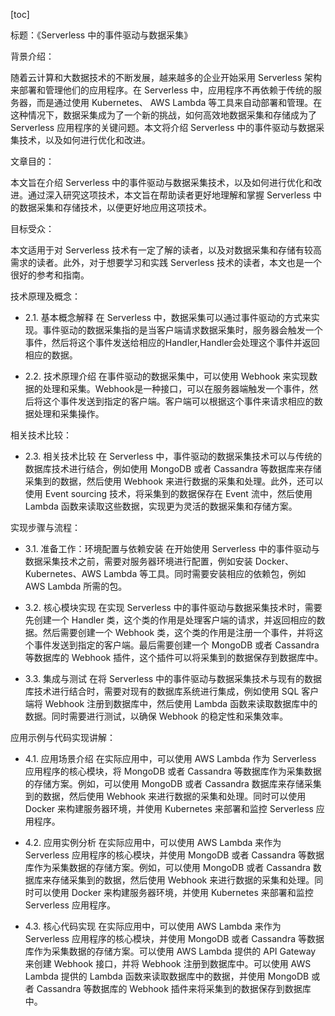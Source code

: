 
[toc]                    
                
                
标题：《Serverless 中的事件驱动与数据采集》

背景介绍：

随着云计算和大数据技术的不断发展，越来越多的企业开始采用 Serverless 架构来部署和管理他们的应用程序。在 Serverless 中，应用程序不再依赖于传统的服务器，而是通过使用 Kubernetes、 AWS Lambda 等工具来自动部署和管理。在这种情况下，数据采集成为了一个新的挑战，如何高效地数据采集和存储成为了 Serverless 应用程序的关键问题。本文将介绍 Serverless 中的事件驱动与数据采集技术，以及如何进行优化和改进。

文章目的：

本文旨在介绍 Serverless 中的事件驱动与数据采集技术，以及如何进行优化和改进。通过深入研究这项技术，本文旨在帮助读者更好地理解和掌握 Serverless 中的数据采集和存储技术，以便更好地应用这项技术。

目标受众：

本文适用于对 Serverless 技术有一定了解的读者，以及对数据采集和存储有较高需求的读者。此外，对于想要学习和实践 Serverless 技术的读者，本文也是一个很好的参考和指南。

技术原理及概念：

- 2.1. 基本概念解释
在 Serverless 中，数据采集可以通过事件驱动的方式来实现。事件驱动的数据采集指的是当客户端请求数据采集时，服务器会触发一个事件，然后将这个事件发送给相应的Handler,Handler会处理这个事件并返回相应的数据。

- 2.2. 技术原理介绍
在事件驱动的数据采集中，可以使用 Webhook 来实现数据的处理和采集。Webhook是一种接口，可以在服务器端触发一个事件，然后将这个事件发送到指定的客户端。客户端可以根据这个事件来请求相应的数据处理和采集操作。

相关技术比较：

- 2.3. 相关技术比较
在 Serverless 中，事件驱动的数据采集技术可以与传统的数据库技术进行结合，例如使用 MongoDB 或者 Cassandra 等数据库来存储采集到的数据，然后使用 Webhook 来进行数据的采集和处理。此外，还可以使用 Event sourcing 技术，将采集到的数据保存在 Event 流中，然后使用 Lambda 函数来读取这些数据，实现更为灵活的数据采集和存储方案。

实现步骤与流程：

- 3.1. 准备工作：环境配置与依赖安装
在开始使用 Serverless 中的事件驱动与数据采集技术之前，需要对服务器环境进行配置，例如安装 Docker、Kubernetes、AWS Lambda 等工具。同时需要安装相应的依赖包，例如 AWS Lambda 所需的包。

- 3.2. 核心模块实现
在实现 Serverless 中的事件驱动与数据采集技术时，需要先创建一个 Handler 类，这个类的作用是处理客户端的请求，并返回相应的数据。然后需要创建一个 Webhook 类，这个类的作用是注册一个事件，并将这个事件发送到指定的客户端。最后需要创建一个 MongoDB 或者 Cassandra 等数据库的 Webhook 插件，这个插件可以将采集到的数据保存到数据库中。

- 3.3. 集成与测试
在将 Serverless 中的事件驱动与数据采集技术与现有的数据库技术进行结合时，需要对现有的数据库系统进行集成，例如使用 SQL 客户端将 Webhook 注册到数据库中，然后使用 Lambda 函数来读取数据库中的数据。同时需要进行测试，以确保 Webhook 的稳定性和采集效率。

应用示例与代码实现讲解：

- 4.1. 应用场景介绍
在实际应用中，可以使用 AWS Lambda 作为 Serverless 应用程序的核心模块，将 MongoDB 或者 Cassandra 等数据库作为采集数据的存储方案。例如，可以使用 MongoDB 或者 Cassandra 数据库来存储采集到的数据，然后使用 Webhook 来进行数据的采集和处理。同时可以使用 Docker 来构建服务器环境，并使用 Kubernetes 来部署和监控 Serverless 应用程序。

- 4.2. 应用实例分析
在实际应用中，可以使用 AWS Lambda 来作为 Serverless 应用程序的核心模块，并使用 MongoDB 或者 Cassandra 等数据库作为采集数据的存储方案。例如，可以使用 MongoDB 或者 Cassandra 数据库来存储采集到的数据，然后使用 Webhook 来进行数据的采集和处理。同时可以使用 Docker 来构建服务器环境，并使用 Kubernetes 来部署和监控 Serverless 应用程序。

- 4.3. 核心代码实现
在实际应用中，可以使用 AWS Lambda 来作为 Serverless 应用程序的核心模块，并使用 MongoDB 或者 Cassandra 等数据库作为采集数据的存储方案。可以使用 AWS Lambda 提供的 API Gateway 来创建 Webhook 接口，并将 Webhook 注册到数据库中。可以使用 AWS Lambda 提供的 Lambda 函数来读取数据库中的数据，并使用 MongoDB 或者 Cassandra 等数据库的 Webhook 插件来将采集到的数据保存到数据库中。

